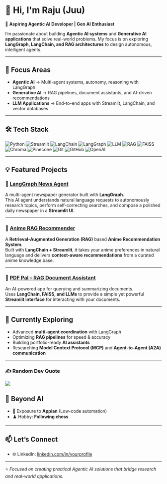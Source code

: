 
# 👋 Hi, I'm Raju (Juu)

🚀 **Aspiring Agentic AI Developer | Gen AI Enthusiast**

I’m passionate about building **Agentic AI systems** and **Generative AI applications** that solve real-world problems. My focus is on exploring **LangGraph, LangChain, and RAG architectures** to design autonomous, intelligent agents.

---

## 🔬 Focus Areas
- **Agentic AI** → Multi-agent systems, autonomy, reasoning with LangGraph  
- **Generative AI** → RAG pipelines, document assistants, and AI-driven recommendations  
- **LLM Applications** → End-to-end apps with Streamlit, LangChain, and vector databases  

---
## 🛠 Tech Stack


![Python](https://img.shields.io/badge/Python-3776AB?style=for-the-badge&logo=python&logoColor=white)
![Streamlit](https://img.shields.io/badge/Streamlit-FF4B4B?style=for-the-badge&logo=streamlit&logoColor=white)
![LangChain](https://img.shields.io/badge/LangChain-0A3E2F?style=for-the-badge&logo=chainlink&logoColor=white)
![LangGraph](https://img.shields.io/badge/LangGraph-2D2D2D?style=for-the-badge&logo=graphql&logoColor=E535AB)
![LLM](https://img.shields.io/badge/LLM-8A2BE2?style=for-the-badge&logo=openai&logoColor=white)
![RAG](https://img.shields.io/badge/RAG-FF9900?style=for-the-badge&logo=elastic&logoColor=white)
![FAISS](https://img.shields.io/badge/FAISS-005571?style=for-the-badge&logo=facebook&logoColor=white)
![Chroma](https://img.shields.io/badge/Chroma-DC143C?style=for-the-badge&logo=chakraui&logoColor=white)
![Pinecone](https://img.shields.io/badge/Pinecone-3776AB?style=for-the-badge&logo=pinecone&logoColor=white)
![Git](https://img.shields.io/badge/Git-F05032?style=for-the-badge&logo=git&logoColor=white)
![GitHub](https://img.shields.io/badge/GitHub-181717?style=for-the-badge&logo=github&logoColor=white)
![OpenAI](https://img.shields.io/badge/OpenAI-412991?style=for-the-badge&logo=openai&logoColor=white)


---

## 💡 Featured Projects

### 📰 [LangGraph News Agent](https://github.com/ChidambaraRaju/langgraph-news-agent)
A multi-agent newspaper generator built with **LangGraph**.  
This AI agent understands natural language requests to autonomously research topics, perform self-correcting searches, and compose a polished daily newspaper in a **Streamlit UI**.  

---

### 🎌 [Anime RAG Recommender](https://github.com/ChidambaraRaju/anime-rag-recommender)
A **Retrieval-Augmented Generation (RAG)** based **Anime Recommendation System**.  
Built with **LangChain + Streamlit**, it takes your anime preferences in natural language and delivers **context-aware recommendations** from a curated anime knowledge base.

---

### 📑 [PDF Pal – RAG Document Assistant](https://github.com/ChidambaraRaju/pdf-pal-rag-document-assistant)
An AI-powered app for querying and summarizing documents.  
Uses **LangChain, FAISS, and LLMs** to provide a simple yet powerful **Streamlit interface** for interacting with your documents.  

---

## 🌱 Currently Exploring
- Advanced **multi-agent coordination** with LangGraph  
- Optimizing **RAG pipelines** for speed & accuracy  
- Building portfolio-ready **AI assistants**
- Researching **Model Context Protocol (MCP)** and **Agent-to-Agent (A2A) communication**  

---

### ✍️ Random Dev Quote
![](https://quotes-github-readme.vercel.app/api?type=horizontal&theme=radical)

## 📌 Beyond AI
- 💼 Exposure to **Appian** (Low-code automation)  
- ♟️ Hobby: **Following chess**  

---

## 📫 Let’s Connect
- 🌐 LinkedIn: [linkedin.com/in/yourprofile](https://www.linkedin.com/in/chidambara-raju-g-22a152233/)

---
⭐️ *Focused on creating practical Agentic AI solutions that bridge research and real-world applications.*
